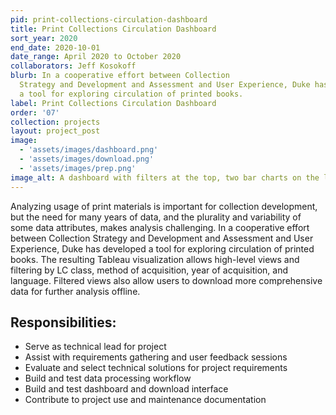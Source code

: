 ```yaml
---
pid: print-collections-circulation-dashboard
title: Print Collections Circulation Dashboard
sort_year: 2020
end_date: 2020-10-01
date_range: April 2020 to October 2020
collaborators: Jeff Kosokoff
blurb: In a cooperative effort between Collection
  Strategy and Development and Assessment and User Experience, Duke has developed
  a tool for exploring circulation of printed books. 
label: Print Collections Circulation Dashboard
order: '07'
collection: projects
layout: project_post
image: 
  - 'assets/images/dashboard.png'
  - 'assets/images/download.png'
  - 'assets/images/prep.png'
image_alt: A dashboard with filters at the top, two bar charts on the left, and a large combination table and heat map in the center.
---
```

Analyzing usage of print materials is important for collection development,
but the need for many years of data, and the plurality and variability of some data
attributes, makes analysis challenging. In a cooperative effort between Collection
Strategy and Development and Assessment and User Experience, Duke has developed
a tool for exploring circulation of printed books. The resulting Tableau visualization
allows high-level views and filtering by LC class, method of acquisition, year of
acquisition, and language. Filtered views also allow users to download more comprehensive
data for further analysis offline.

## Responsibilities:

* Serve as technical lead for project
* Assist with requirements gathering and user feedback sessions
* Evaluate and select technical solutions for project requirements
* Build and test data processing workflow
* Build and test dashboard and download interface
* Contribute to project use and maintenance documentation